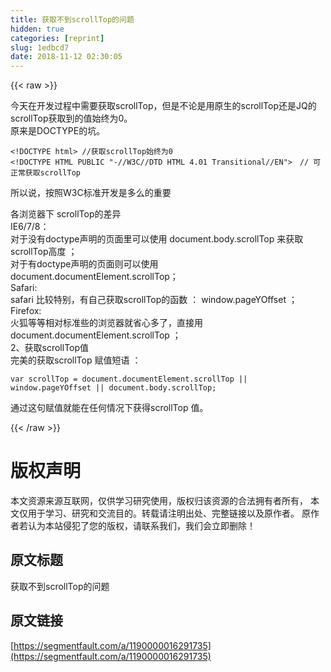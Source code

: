 ```yaml
---
title: 获取不到scrollTop的问题
hidden: true
categories: [reprint]
slug: 1edbcd7
date: 2018-11-12 02:30:05
---
```


{{< raw >}}
<p>&#x4ECA;&#x5929;&#x5728;&#x5F00;&#x53D1;&#x8FC7;&#x7A0B;&#x4E2D;&#x9700;&#x8981;&#x83B7;&#x53D6;scrollTop&#xFF0C;&#x4F46;&#x662F;&#x4E0D;&#x8BBA;&#x662F;&#x7528;&#x539F;&#x751F;&#x7684;scrollTop&#x8FD8;&#x662F;JQ&#x7684;scrollTop&#x83B7;&#x53D6;&#x5230;&#x7684;&#x503C;&#x59CB;&#x7EC8;&#x4E3A;0&#x3002;<br>&#x539F;&#x6765;&#x662F;DOCTYPE&#x7684;&#x5751;&#x3002;</p><pre><code>&lt;!DOCTYPE html&gt; //&#x83B7;&#x53D6;scrollTop&#x59CB;&#x7EC8;&#x4E3A;0
&lt;!DOCTYPE HTML PUBLIC &quot;-//W3C//DTD HTML 4.01 Transitional//EN&quot;&gt;&#x3000;// &#x53EF;&#x6B63;&#x5E38;&#x83B7;&#x53D6;scrollTop</code></pre><p>&#x6240;&#x4EE5;&#x8BF4;&#xFF0C;&#x6309;&#x7167;W3C&#x6807;&#x51C6;&#x5F00;&#x53D1;&#x662F;&#x591A;&#x4E48;&#x7684;&#x91CD;&#x8981;</p><p>&#x5404;&#x6D4F;&#x89C8;&#x5668;&#x4E0B; scrollTop&#x7684;&#x5DEE;&#x5F02;<br>IE6/7/8&#xFF1A;<br>&#x5BF9;&#x4E8E;&#x6CA1;&#x6709;doctype&#x58F0;&#x660E;&#x7684;&#x9875;&#x9762;&#x91CC;&#x53EF;&#x4EE5;&#x4F7F;&#x7528; document.body.scrollTop &#x6765;&#x83B7;&#x53D6; scrollTop&#x9AD8;&#x5EA6; &#xFF1B;<br>&#x5BF9;&#x4E8E;&#x6709;doctype&#x58F0;&#x660E;&#x7684;&#x9875;&#x9762;&#x5219;&#x53EF;&#x4EE5;&#x4F7F;&#x7528; document.documentElement.scrollTop&#xFF1B;<br>Safari:<br>safari &#x6BD4;&#x8F83;&#x7279;&#x522B;&#xFF0C;&#x6709;&#x81EA;&#x5DF1;&#x83B7;&#x53D6;scrollTop&#x7684;&#x51FD;&#x6570; &#xFF1A; window.pageYOffset &#xFF1B;<br>Firefox:<br>&#x706B;&#x72D0;&#x7B49;&#x7B49;&#x76F8;&#x5BF9;&#x6807;&#x51C6;&#x4E9B;&#x7684;&#x6D4F;&#x89C8;&#x5668;&#x5C31;&#x7701;&#x5FC3;&#x591A;&#x4E86;&#xFF0C;&#x76F4;&#x63A5;&#x7528; document.documentElement.scrollTop &#xFF1B;<br>2&#x3001;&#x83B7;&#x53D6;scrollTop&#x503C;<br>&#x5B8C;&#x7F8E;&#x7684;&#x83B7;&#x53D6;scrollTop &#x8D4B;&#x503C;&#x77ED;&#x8BED; &#xFF1A;</p><pre><code>var scrollTop = document.documentElement.scrollTop || window.pageYOffset || document.body.scrollTop;</code></pre><p>&#x901A;&#x8FC7;&#x8FD9;&#x53E5;&#x8D4B;&#x503C;&#x5C31;&#x80FD;&#x5728;&#x4EFB;&#x4F55;&#x60C5;&#x51B5;&#x4E0B;&#x83B7;&#x5F97;scrollTop &#x503C;&#x3002;</p>
{{< /raw >}}

# 版权声明
本文资源来源互联网，仅供学习研究使用，版权归该资源的合法拥有者所有，
本文仅用于学习、研究和交流目的。转载请注明出处、完整链接以及原作者。
原作者若认为本站侵犯了您的版权，请联系我们，我们会立即删除！

## 原文标题
获取不到scrollTop的问题

## 原文链接
[https://segmentfault.com/a/1190000016291735](https://segmentfault.com/a/1190000016291735)

